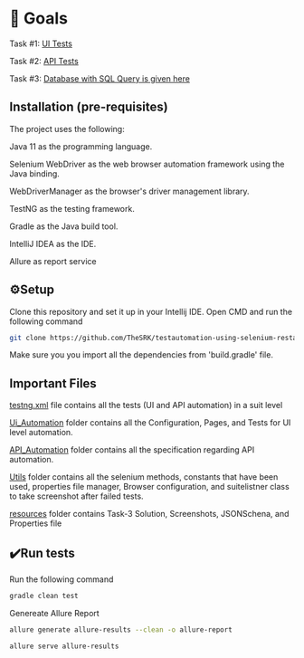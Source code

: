 # 🥅 Goals

Task #1: [UI Tests](https://github.com/TheSRK/testautomation-using-selenium-restassured/tree/main/src/test/java/UI_Automation)

Task #2: [API Tests](https://github.com/TheSRK/testautomation-using-selenium-restassured/tree/main/src/test/java/API_Automation)

Task #3: [Database with SQL Query is given here](https://github.com/TheSRK/testautomation-using-selenium-restassured/tree/main/Task_3_DatabaseQuery)

## Installation (pre-requisites)

The project uses the following:

Java 11 as the programming language.

Selenium WebDriver as the web browser automation framework using the Java binding.

WebDriverManager as the browser's driver management library.

TestNG as the testing framework.

Gradle as the Java build tool.

IntelliJ IDEA as the IDE.

Allure as report service

## ⚙️Setup

Clone this repository and set it up in your Intellij IDE. Open CMD and run the following command
```bash
git clone https://github.com/TheSRK/testautomation-using-selenium-restassured.git
```
Make sure you you import all the dependencies from 'build.gradle' file.

## Important Files

[testng.xml](https://github.com/TheSRK/testautomation-using-selenium-restassured/blob/main/testng.xml) file contains all the tests (UI and API automation) in a suit level

[Ui_Automation](https://github.com/TheSRK/testautomation-using-selenium-restassured/tree/main/src/test/java/UI_Automation) folder contains all the Configuration, Pages, and Tests for UI level automation.

[API_Automation](https://github.com/TheSRK/testautomation-using-selenium-restassured/tree/main/src/test/java/API_Automation) folder contains all the specification regarding API automation. 

[Utils](https://github.com/TheSRK/testautomation-using-selenium-restassured/tree/main/src/test/java/Utils) folder contains all the selenium methods, constants that have been used, properties file manager, Browser configuration, and suitelistner class to take screenshot after failed tests.

[resources](https://github.com/TheSRK/testautomation-using-selenium-restassured/tree/main/src/test/resources) folder contains Task-3 Solution, Screenshots, JSONSchena, and Properties file


## ✔️Run tests
Run the following command
```bash
gradle clean test
```
Genereate Allure Report

```bash
allure generate allure-results --clean -o allure-report
```

```bash
allure serve allure-results
```

